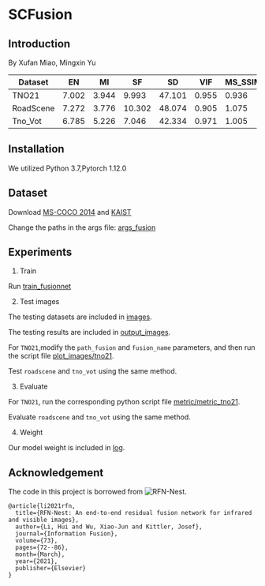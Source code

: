 # SCFusion

## Introduction

By Xufan Miao, Mingxin Yu



| Dataset | EN | MI | SF | SD | VIF | MS_SSIM |
|---------|---------|---------|---------|---------|---------|---------|
|  TNO21  | 7.002   | 3.944   | 9.993   | 47.101   | 0.955   | 0.936   |
|  RoadScene  | 7.272   | 3.776 | 10.302 | 48.074 | 0.905 | 1.075 |
|  Tno_Vot | 6.785 | 5.226 | 7.046 | 42.334 | 0.971 | 1.005 |


## Installation
We utilized Python 3.7,Pytorch 1.12.0  


## Dataset

Download [MS-COCO 2014](http://images.cocodataset.org/zips/train2014.zip) and [KAIST](https://soonminhwang.github.io/rgbt-ped-detection/)

Change the paths in the args file: [args_fusion](https://github.com/miaoxufan/SCFusion/blob/main/args_fusion.py)

## Experiments
1. Train

Run [train_fusionnet](https://github.com/miaoxufan/SCFusion/blob/main/train_fusionnet.py)

2. Test images

The testing datasets are included in [images](https://github.com/miaoxufan/SCFusion/tree/main/images).

The testing results are included in [output_images](https://github.com/miaoxufan/SCFusion/tree/main/ouput_image).

For `TNO21`,modify the `path_fusion` and `fusion_name` parameters, and then run the script file [plot_images/tno21](https://github.com/miaoxufan/SCFusion/blob/main/plot_images/tno21.py).

Test `roadscene` and `tno_vot` using the same method.

3. Evaluate

For `TNO21`, run the corresponding python script file [metric/metric_tno21](https://github.com/miaoxufan/SCFusion/blob/main/metric/metric_tno21.py).

Evaluate `roadscene` and `tno_vot` using the same method.

4. Weight

Our model weight is included in [log](https://github.com/miaoxufan/SCFusion/tree/main/log).


## Acknowledgement
The code in this project is borrowed from ![RFN-Nest](https://github.com/hli1221/imagefusion-rfn-nest).

```
@article{li2021rfn,
  title={RFN-Nest: An end-to-end residual fusion network for infrared and visible images},
  author={Li, Hui and Wu, Xiao-Jun and Kittler, Josef},
  journal={Information Fusion},
  volume={73},
  pages={72--86},
  month={March},
  year={2021},
  publisher={Elsevier}
}
```